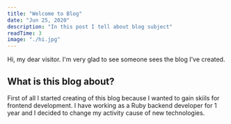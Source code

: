 ```yaml
---
title: "Welcome to Blog"
date: "Jun 25, 2020"
description: "In this post I tell about blog subject"
readTime: 3
image: "./hi.jpg"
---
```


Hi, my dear visitor. I'm very glad to see someone sees the blog I've created.

## What is this blog about?

First of all I started creating of this blog because I wanted to gain skiils for frontend development. I have working as a Ruby backend developer for 1 year and I decided to change my activity cause of new technologies. 